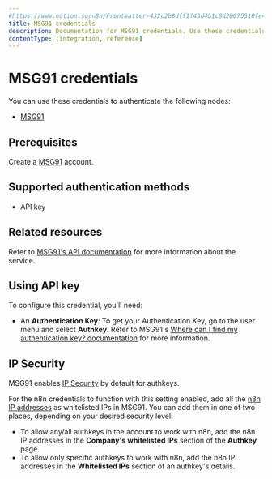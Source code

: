 ```yaml
---
#https://www.notion.so/n8n/Frontmatter-432c2b8dff1f43d4b1c8d20075510fe4
title: MSG91 credentials
description: Documentation for MSG91 credentials. Use these credentials to authenticate MSG91 in n8n, a workflow automation platform.
contentType: [integration, reference]
---
```


# MSG91 credentials

You can use these credentials to authenticate the following nodes:

- [MSG91](/integrations/builtin/app-nodes/n8n-nodes-base.msg91.md)

## Prerequisites

Create a [MSG91](https://msg91.com/) account.

## Supported authentication methods

- API key

## Related resources

Refer to [MSG91's API documentation](https://docs.msg91.com/overview) for more information about the service.

## Using API key

To configure this credential, you'll need:

- An **Authentication Key**: To get your Authentication Key, go to the user menu and select **Authkey**. Refer to MSG91's [Where can I find my authentication key? documentation](https://msg91.com/help/where-can-i-find-my-authentication-key) for more information.

## IP Security

MSG91 enables [IP Security](https://msg91.com/help/what-do-you-mean-by-api-security) by default for authkeys.

For the n8n credentials to function with this setting enabled, add all the [n8n IP addresses](/manage-cloud/cloud-ip.md) as whitelisted IPs in MSG91. You can add them in one of two places, depending on your desired security level:

- To allow any/all authkeys in the account to work with n8n, add the n8n IP addresses in the **Company's whitelisted IPs** section of the **Authkey** page.
- To allow only specific authkeys to work with n8n, add the n8n IP addresses in the **Whitelisted IPs** section of an authkey's details.
